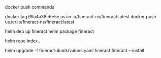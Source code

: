 docker push commands

docker tag 69a4a38c6e5e  us.icr.io/fineract-ns/fineract:latest
docker push us.icr.io/fineract-ns/fineract:latest


helm dep up fineract 
helm package fineract     

helm repo index .


 helm upgrade -f fineract-ibank/values.yaml fineract fineract  --install